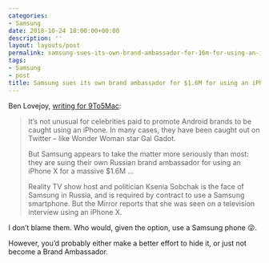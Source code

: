 ```yaml
---
categories:
- Samsung
date: 2018-10-24 18:00:00+00:00
description: ''
layout: layouts/post
permalink: samsung-sues-its-own-brand-ambassador-for-16m-for-using-an-iphone-x/
tags:
- Samsung
- post
title: Samsung sues its own brand ambassador for $1.6M for using an iPhone X
---
```


<p>Ben Lovejoy, <a href="https://9to5mac.com/2018/10/24/using-an-iphone/">writing for 9To5Mac</a>:</p>
<blockquote>
<p>It’s not unusual for celebrities paid to promote Android brands to be caught using an iPhone. In many cases, they have been caught out on Twitter – like Wonder Woman star Gal Gadot.</p>
<p>  But Samsung appears to take the matter more seriously than most: they are suing their own Russian brand ambassador for using an iPhone X for a massive $1.6M …</p>
<p>  Reality TV show host and politician Ksenia Sobchak is the face of Samsung in Russia, and is required by contract to use a Samsung smartphone. But the Mirror reports that she was seen on a television interview using an iPhone X.</p>
</blockquote>
<p>I don’t blame them. Who would, given the option, use a Samsung phone 😜.</p>
<p>However, you’d probably either make a better effort to hide it, or just not become a Brand Ambassador.</p>